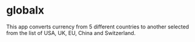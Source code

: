 # globalx
This app converts currency from 5 different countries to another selected from the list of USA, UK, EU, China and Switzerland.
